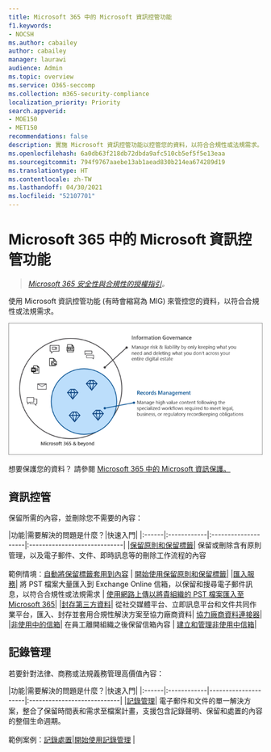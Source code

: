 ```yaml
---
title: Microsoft 365 中的 Microsoft 資訊控管功能
f1.keywords:
- NOCSH
ms.author: cabailey
author: cabailey
manager: laurawi
audience: Admin
ms.topic: overview
ms.service: O365-seccomp
ms.collection: m365-security-compliance
localization_priority: Priority
search.appverid:
- MOE150
- MET150
recommendations: false
description: 實施 Microsoft 資訊控管功能以控管您的資料，以符合合規性或法規需求。
ms.openlocfilehash: 6a0db63f218db72dbda9afc510cb5ef5f5e13eaa
ms.sourcegitcommit: 794f9767aaebe13ab1aead830b214ea674289d19
ms.translationtype: HT
ms.contentlocale: zh-TW
ms.lasthandoff: 04/30/2021
ms.locfileid: "52107701"
---
```

# <a name="microsoft-information-governance-in-microsoft-365"></a>Microsoft 365 中的 Microsoft 資訊控管功能

>*[Microsoft 365 安全性與合規性的授權指引](/office365/servicedescriptions/microsoft-365-service-descriptions/microsoft-365-tenantlevel-services-licensing-guidance/microsoft-365-security-compliance-licensing-guidance)。*

使用 Microsoft 資訊控管功能 (有時會縮寫為 MIG) 來管控您的資料，以符合合規性或法規需求。

![管控您的資料 - 資訊管控與記錄管理](../media/information-governance-records-management.png)

想要保護您的資料？ 請參閱 [Microsoft 365 中的 Microsoft 資訊保護。](information-protection.md)

## <a name="information-governance"></a>資訊控管

保留所需的內容，並刪除您不需要的內容：
 
|功能|需要解決的問題是什麼？|快速入門|
|:------|:------------|:--------------------|:-----------------------------|
|[保留原則和保留標籤](retention.md)| 保留或刪除含有原則管理，以及電子郵件、文件、即時訊息等的刪除工作流程的內容 <br /><br />範例情境：[自動將保留標籤套用到內容](apply-retention-labels-automatically.md) | [開始使用保留原則和保留標籤](get-started-with-retention.md)|
|[匯入服務](importing-pst-files-to-office-365.md)| 將 PST 檔案大量匯入到 Exchange Online 信箱，以保留和搜尋電子郵件訊息，以符合合規性或法規需求 | [使用網路上傳以將貴組織的 PST 檔案匯入至 Microsoft 365](use-network-upload-to-import-pst-files.md)|
|[封存第三方資料](archiving-third-party-data.md)| 從社交媒體平台、立即訊息平台和文件共同作業平台，匯入、封存並套用合規性解決方案至協力廠商資料| [協力廠商資料連接器](archiving-third-party-data.md#third-party-data-connectors)|
|[非使用中的信箱](inactive-mailboxes-in-office-365.md)| 在員工離開組織之後保留信箱內容 | [建立和管理非使用中信箱](create-and-manage-inactive-mailboxes.md)|

## <a name="records-management"></a>記錄管理

若要針對法律、商務或法規義務管理高價值內容：

|功能|需要解決的問題是什麼？|快速入門|
|:------|:------------|---------------------|:----------------------------|
|[記錄管理](records-management.md)| 電子郵件和文件的單一解決方案，整合了保留時間表和需求至檔案計畫，支援包含記錄聲明、保留和處置的內容的整個生命週期。 <br /><br />範例案例：[記錄處置](disposition.md#disposition-of-records)|[開始使用記錄管理](get-started-with-records-management.md) |